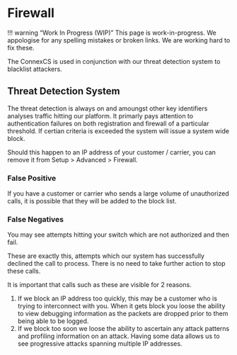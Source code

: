 # Firewall

!!! warning “Work In Progress (WIP)”
    This page is work-in-progress. We appologise for any spelling mistakes or broken links. We are working hard to fix these.

The ConnexCS is used in conjunction with our threat detection system to blacklist attackers.

## Threat Detection System

The threat detection is always on and amoungst other key identifiers analyses traffic hitting our platform.
It primarly pays attention to authentication failures on both registration and firewall of a particular threshold.
If certian criteria is exceeded the system will issue a system wide block.

Should this happen to an IP address of your customer / carrier, you can remove it from Setup > Advanced > Firewall.

### False Positive

If you have a customer or carrier who sends a large volume of unauthorized calls, it is possible that they will be added
to the block list.

### False Negatives

You may see attempts hitting your switch which are not authorized and then fail.

These are exactly this, attempts which our system has successfully declined the call to process. There is no need to take further action to stop these calls.

It is important that calls such as these are visible for 2 reasons.

1. If we block an IP address too quickly, this may be a customer who is trying to interconnect with you. When it gets block you loose the ability to view debugging
information as the packets are dropped prior to them being able to be logged.
2. If we block too soon we loose the ability to ascertain any attack patterns and profiling information on an attack. Having some data allows us to see progressive attacks spanning multiple IP addresses.

